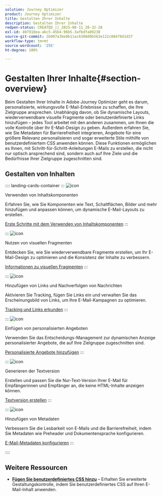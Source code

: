 ```yaml
---
solution: Journey Optimizer
product: Journey Optimizer
title: Gestalten Ihrer Inhalte
description: Gestalten Ihrer Inhalte
redpen-status: CREATED_||_2025-08-11_20-32-28
exl-id: 407918ea-abc5-45b4-96b5-3afbdfa89238
source-git-commit: 2b907a3be8b11ac6308d0b563e122c88478d1d37
workflow-type: tm+mt
source-wordcount: '255'
ht-degree: 100%

---
```


# Gestalten Ihrer Inhalte{#section-overview}

Beim Gestalten Ihrer Inhalte in Adobe Journey Optimizer geht es darum, personalisierte, wirkungsvolle E-Mail-Erlebnisse zu schaffen, die Ihre Zielgruppe ansprechen. Unabhängig davon, ob Sie dynamische Layouts, wiederverwendbare visuelle Fragmente oder benutzerdefinierte Links hinzufügen – jedes Tool arbeitet mit den anderen zusammen, um Ihnen die volle Kontrolle über Ihr E-Mail-Design zu geben. Außerdem erfahren Sie, wie Sie Metadaten für Barrierefreiheit integrieren, Angebote für eine größere Relevanz personalisieren und sogar erweiterte Stile mithilfe von benutzerdefiniertem CSS anwenden können. Diese Funktionen ermöglichen es Ihnen, mit Schritt-für-Schritt-Anleitungen E-Mails zu erstellen, die nicht nur optisch ansprechend sind, sondern auch auf Ihre Ziele und die Bedürfnisse Ihrer Zielgruppe zugeschnitten sind.

## Gestalten von Inhalten

:::: landing-cards-container
:::
![icon](https://cdn.experienceleague.adobe.com/icons/puzzle-piece.svg?lang=de)

Verwenden von Inhaltskomponenten

Erfahren Sie, wie Sie Komponenten wie Text, Schaltflächen, Bilder und mehr hinzufügen und anpassen können, um dynamische E-Mail-Layouts zu erstellen.

[Erste Schritte mit dem Verwenden von Inhaltskomponenten](../using/email/content-components.md)
:::

:::
![icon](https://cdn.experienceleague.adobe.com/icons/layer-group.svg?lang=de)

Nutzen von visuellen Fragmenten

Entdecken Sie, wie Sie wiederverwendbare Fragmente erstellen, um Ihr E-Mail-Design zu optimieren und die Konsistenz der Inhalte zu verbessern.

[Informationen zu visuellen Fragmenten](../using/email/use-visual-fragments.md)
:::

:::
![icon](https://cdn.experienceleague.adobe.com/icons/chart-line.svg?lang=de)

Hinzufügen von Links und Nachverfolgen von Nachrichten

Aktivieren Sie Tracking, fügen Sie Links ein und verwalten Sie das Erscheinungsbild von Links, um Ihre E-Mail-Kampagnen zu optimieren.

[Tracking und Links erkunden](../using/email/message-tracking.md)
:::

:::
![icon](https://cdn.experienceleague.adobe.com/icons/bullseye.svg?lang=de)

Einfügen von personalisierten Angeboten

Verwenden Sie das Entscheidungs-Management zur dynamischen Anzeige personalisierter Angebote, die auf Ihre Zielgruppe zugeschnitten sind.

[Personalisierte Angebote hinzufügen](../using/email/add-offers-email.md)
:::

:::
![icon](https://cdn.experienceleague.adobe.com/icons/file-alt.svg?lang=de)

Generieren der Textversion

Erstellen und passen Sie die Nur-Text-Version Ihrer E-Mail für Empfängerinnen und Empfänger an, die keine HTML-Inhalte anzeigen können.

[Textversion erstellen](../using/email/text-version-email.md)
:::

:::
![icon](https://cdn.experienceleague.adobe.com/icons/gear.svg?lang=de)

Hinzufügen von Metadaten

Verbessern Sie die Lesbarkeit von E-Mails und die Barrierefreiheit, indem Sie Metadaten wie Preheader und Dokumentensprache konfigurieren.

[E-Mail-Metadaten konfigurieren](../using/email/email-metadata.md)
:::

::::


## Weitere Ressourcen

- **[Fügen Sie benutzerdefiniertes CSS hinzu](../using/email/custom-css.md)** – Erhalten Sie erweiterte Gestaltungskontrolle, indem Sie benutzerdefiniertes CSS auf Ihren E-Mail-Inhalt anwenden.
